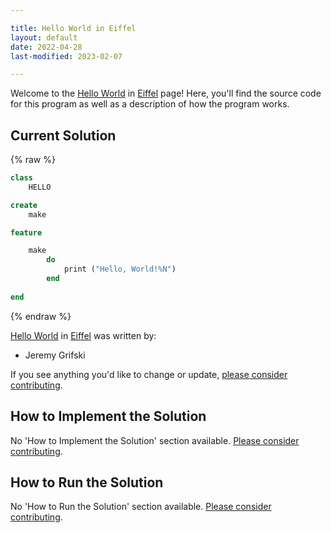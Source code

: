 ```yaml
---

title: Hello World in Eiffel
layout: default
date: 2022-04-28
last-modified: 2023-02-07

---
```


Welcome to the [Hello World](https://sampleprograms.io/projects/hello-world) in [Eiffel](https://sampleprograms.io/languages/eiffel) page! Here, you'll find the source code for this program as well as a description of how the program works.

## Current Solution

{% raw %}

```eiffel
class 
    HELLO

create
    make

feature

    make
        do 
            print ("Hello, World!%N") 
        end
        
end
```

{% endraw %}

[Hello World](https://sampleprograms.io/projects/hello-world) in [Eiffel](https://sampleprograms.io/languages/eiffel) was written by:

- Jeremy Grifski

If you see anything you'd like to change or update, [please consider contributing](https://github.com/TheRenegadeCoder/sample-programs).

## How to Implement the Solution

No 'How to Implement the Solution' section available. [Please consider contributing](https://github.com/TheRenegadeCoder/sample-programs-website).

## How to Run the Solution

No 'How to Run the Solution' section available. [Please consider contributing](https://github.com/TheRenegadeCoder/sample-programs-website).